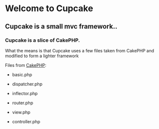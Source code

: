 # Welcome to Cupcake #

## Cupcake is a small mvc framework.. ##

### Cupcake is a slice of CakePHP. ###

What the means is that Cupcake uses a few files taken from CakePHP and modified to form a lighter framework

Files from [CakePHP](http://cakephp.org/):

- basic.php

- dispatcher.php

- inflector.php

- router.php

- view.php

- controller.php